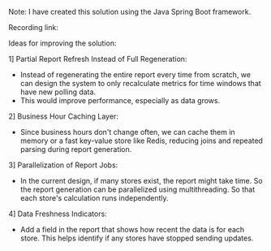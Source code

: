 Note: I have created this solution using the Java Spring Boot framework.

Recording link:

Ideas for improving the solution:

1] Partial Report Refresh Instead of Full Regeneration:
-  Instead of regenerating the entire report every time from scratch, we can design the system to only recalculate metrics for time windows that have new polling data.
-  This would improve performance, especially as data grows.

2] Business Hour Caching Layer:
-  Since business hours don't change often, we can cache them in memory or a fast key-value store like Redis, reducing joins and repeated parsing during report generation.

3] Parallelization of Report Jobs:
- In the current design, if many stores exist, the report might take time. So the report generation can be parallelized using multithreading. So that each store's calculation runs independently.

4] Data Freshness Indicators:
- Add a field in the report that shows how recent the data is for each store. This helps identify if any stores have stopped sending updates.
